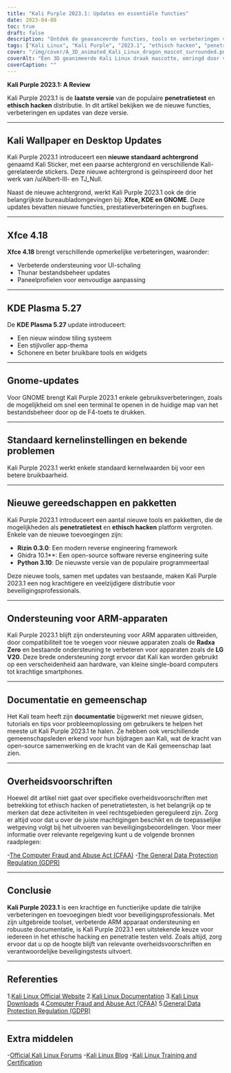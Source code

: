 ```yaml
---
title: "Kali Purple 2023.1: Updates en essentiële functies"
date: 2023-04-08
toc: true
draft: false
description: "Ontdek de geavanceerde functies, tools en verbeteringen van Kali Purple 2023.1 in onze uitgebreide review voor ethische hackers en liefhebbers van cyberbeveiliging."
tags: ["Kali Linux", "Kali Purple", "2023.1", "ethisch hacken", "penetratietesten", "cyberbeveiliging", "gereedschap", "exploitatiekader", "Kali ARM updates", "Kali NetHunter", "Kali documentatie", "Kernel-ondersteuning", "Bluetooth-ondersteuning", "LineageOS", "OneUI", "Radxa Zero", "SBC", "kernel patches", "communautaire bijdragen", "Kali Discord"]
cover: "/img/cover/A_3D_animated_Kali_Linux_dragon_mascot_surrounded.png"
coverAlt: "Een 3D geanimeerde Kali Linux draak mascotte, omringd door verschillende cybersecurity en hacking tools, zittend bovenop een schild met een paarse draak erop."
coverCaption: ""
---
```


**Kali Purple 2023.1: A Review**

Kali Purple 2023.1 is de **laatste versie** van de populaire **penetratietest** en **ethisch hacken** distributie. In dit artikel bekijken we de nieuwe functies, verbeteringen en updates van deze versie.

______

## Kali Wallpaper en Desktop Updates

Kali Purple 2023.1 introduceert een **nieuwe standaard achtergrond** genaamd Kali Sticker, met een paarse achtergrond en verschillende Kali-gerelateerde stickers. Deze nieuwe achtergrond is geïnspireerd door het werk van /u/Albert-III- en TJ_Null.

Naast de nieuwe achtergrond, werkt Kali Purple 2023.1 ook de drie belangrijkste bureaubladomgevingen bij: **Xfce, KDE en GNOME**. Deze updates bevatten nieuwe functies, prestatieverbeteringen en bugfixes.

______

## Xfce 4.18

**Xfce 4.18** brengt verschillende opmerkelijke verbeteringen, waaronder:

- Verbeterde ondersteuning voor UI-schaling
- Thunar bestandsbeheer updates
- Paneelprofielen voor eenvoudige aanpassing

______

## KDE Plasma 5.27

De **KDE Plasma 5.27** update introduceert:

- Een nieuw window tiling systeem
- Een stijlvoller app-thema
- Schonere en beter bruikbare tools en widgets

______

## Gnome-updates

Voor GNOME brengt Kali Purple 2023.1 enkele gebruiksverbeteringen, zoals de mogelijkheid om snel een terminal te openen in de huidige map van het bestandsbeheer door op de F4-toets te drukken.

______

## Standaard kernelinstellingen en bekende problemen

Kali Purple 2023.1 werkt enkele standaard kernelwaarden bij voor een betere bruikbaarheid.

______

## Nieuwe gereedschappen en pakketten

Kali Purple 2023.1 introduceert een aantal nieuwe tools en pakketten, die de mogelijkheden als **penetratietest** en **ethisch hacken** platform vergroten. Enkele van de nieuwe toevoegingen zijn:

- **Rizin 0.3.0**: Een modern reverse engineering framework
- Ghidra 10.1**: Een open-source software reverse engineering suite
- **Python 3.10**: De nieuwste versie van de populaire programmeertaal

Deze nieuwe tools, samen met updates van bestaande, maken Kali Purple 2023.1 een nog krachtigere en veelzijdigere distributie voor beveiligingsprofessionals.

______

## Ondersteuning voor ARM-apparaten

Kali Purple 2023.1 blijft zijn ondersteuning voor ARM apparaten uitbreiden, door compatibiliteit toe te voegen voor nieuwe apparaten zoals de **Radxa Zero** en bestaande ondersteuning te verbeteren voor apparaten zoals de **LG V20**. Deze brede ondersteuning zorgt ervoor dat Kali kan worden gebruikt op een verscheidenheid aan hardware, van kleine single-board computers tot krachtige smartphones.

______

## Documentatie en gemeenschap

Het Kali team heeft zijn **documentatie** bijgewerkt met nieuwe gidsen, tutorials en tips voor probleemoplossing om gebruikers te helpen het meeste uit Kali Purple 2023.1 te halen. Ze hebben ook verschillende gemeenschapsleden erkend voor hun bijdragen aan Kali, wat de kracht van open-source samenwerking en de kracht van de Kali gemeenschap laat zien.

______

## Overheidsvoorschriften

Hoewel dit artikel niet gaat over specifieke overheidsvoorschriften met betrekking tot ethisch hacken of penetratietesten, is het belangrijk op te merken dat deze activiteiten in veel rechtsgebieden gereguleerd zijn. Zorg er altijd voor dat u over de juiste machtigingen beschikt en de toepasselijke wetgeving volgt bij het uitvoeren van beveiligingsbeoordelingen. Voor meer informatie over relevante regelgeving kunt u de volgende bronnen raadplegen:

-[The Computer Fraud and Abuse Act (CFAA)](https://en.wikipedia.org/wiki/Computer_Fraud_and_Abuse_Act#:~:text=The%20Computer%20Fraud%20and%20Abuse%20Act%20of%201986,without%20authorization%2C%20or%20in%20excess%20of%20authorization.%20)
-[The General Data Protection Regulation (GDPR)](https://gdpr.eu/)

______

## Conclusie

**Kali Purple 2023.1** is een krachtige en functierijke update die talrijke verbeteringen en toevoegingen biedt voor beveiligingsprofessionals. Met zijn uitgebreide toolset, verbeterde ARM apparaat ondersteuning en robuuste documentatie, is Kali Purple 2023.1 een uitstekende keuze voor iedereen in het ethische hacking en penetratie testen veld. Zoals altijd, zorg ervoor dat u op de hoogte blijft van relevante overheidsvoorschriften en verantwoordelijke beveiligingstests uitvoert.

______

## Referenties

1.[Kali Linux Official Website](https://www.kali.org/)
2.[Kali Linux Documentation](https://www.kali.org/docs/)
3.[Kali Linux Downloads](https://www.kali.org/get-kali/)
4.[Computer Fraud and Abuse Act (CFAA)](https://en.wikipedia.org/wiki/Computer_Fraud_and_Abuse_Act#:~:text=The%20Computer%20Fraud%20and%20Abuse%20Act%20of%201986,without%20authorization%2C%20or%20in%20excess%20of%20authorization.%20)
5.[General Data Protection Regulation (GDPR)](https://gdpr.eu/)

______

## Extra middelen

-[Official Kali Linux Forums](https://forums.kali.org/)
-[Kali Linux Blog](https://www.kali.org/blog/)
-[Kali Linux Training and Certification](https://www.offensive-security.com/)



